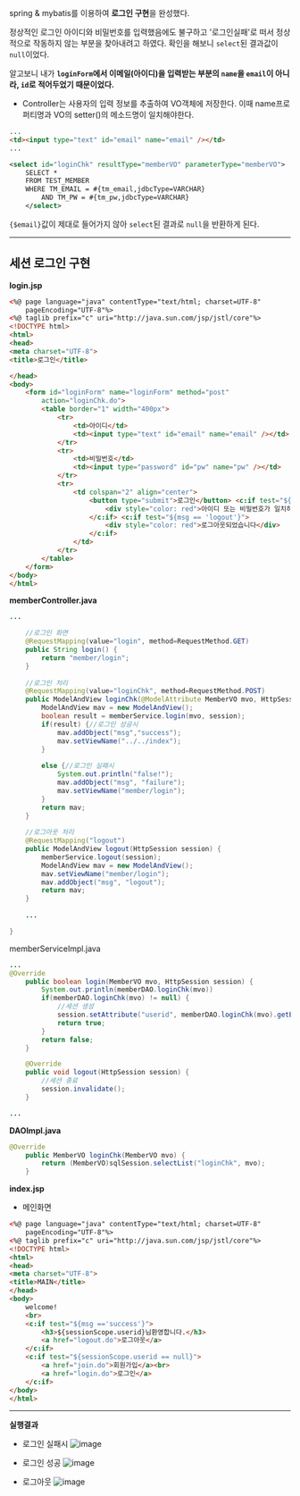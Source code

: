 spring & mybatis를 이용하여 **로그인 구현**을 완성했다.

정상적인 로그인 아이디와 비밀번호를 입력했음에도 불구하고 '로그인실패'로 떠서 정상적으로 작동하지 않는 부분을 찾아내려고 하였다. 확인을 해보니 `select`된 결과값이 `null`이었다. 

알고보니 내가  **`loginForm`에서 이메일(아이디)을 입력받는 부분의 `name`을 `email`이 아니라, `id`로 적어두었기 때문이었다.**

- Controller는 사용자의 입력 정보를 추출하여 VO객체에 저장한다. 이때 name프로퍼티명과 VO의 setter()의 메소드명이 일치해야한다.

```html
...
<td><input type="text" id="email" name="email" /></td>
...
```

```xml
<select id="loginChk" resultType="memberVO" parameterType="memberVO">
	SELECT * 
	FROM TEST_MEMBER 
	WHERE TM_EMAIL = #{tm_email,jdbcType=VARCHAR} 
		AND TM_PW = #{tm_pw,jdbcType=VARCHAR}
	</select>
```

`{$email}`값이 제대로 들어가지 않아 `select`된 결과로 `null`을 반환하게 된다.

---

## 세션 로그인 구현

**login.jsp**

```html
<%@ page language="java" contentType="text/html; charset=UTF-8"
	pageEncoding="UTF-8"%>
<%@ taglib prefix="c" uri="http://java.sun.com/jsp/jstl/core"%>
<!DOCTYPE html>
<html>
<head>
<meta charset="UTF-8">
<title>로그인</title>

</head>
<body>
	<form id="loginForm" name="loginForm" method="post"
		action="loginChk.do">
		<table border="1" width="400px">
			<tr>
				<td>아이디</td>
				<td><input type="text" id="email" name="email" /></td>
			</tr>
			<tr>
				<td>비밀번호</td>
				<td><input type="password" id="pw" name="pw" /></td>
			</tr>
			<tr>
				<td colspan="2" align="center">
					<button type="submit">로그인</button> <c:if test="${msg == 'failure'}">
						<div style="color: red">아이디 또는 비밀번호가 일치하지 않습니다.</div>
					</c:if> <c:if test="${msg == 'logout'}">
						<div style="color: red">로그아웃되었습니다</div>
					</c:if>
				</td>
			</tr>
		</table>
	</form>
</body>
</html>
```

**memberController.java**

```java
...

	//로그인 화면
	@RequestMapping(value="login", method=RequestMethod.GET)
	public String login() {
		return "member/login";
	}
	
	//로그인 처리
	@RequestMapping(value="loginChk", method=RequestMethod.POST)
	public ModelAndView loginChk(@ModelAttribute MemberVO mvo, HttpSession session) {
		ModelAndView mav = new ModelAndView();
		boolean result = memberService.login(mvo, session);
		if(result) {//로그인 성공시
			mav.addObject("msg","success");
			mav.setViewName("../../index");
		}
			
		else {//로그인 실패시
			System.out.println("false!");
			mav.addObject("msg", "failure");
			mav.setViewName("member/login");	
		}
		return mav;
	}
	
	//로그아웃 처리
	@RequestMapping("logout")
	public ModelAndView logout(HttpSession session) {
		memberService.logout(session);
		ModelAndView mav = new ModelAndView();
		mav.setViewName("member/login");
		mav.addObject("msg", "logout");
		return mav;
	}
	
	...

}
```

memberServiceImpl.java

```java
...
@Override
	public boolean login(MemberVO mvo, HttpSession session) {
		System.out.println(memberDAO.loginChk(mvo))
		if(memberDAO.loginChk(mvo) != null) {
			//세션 생성
			session.setAttribute("userid", memberDAO.loginChk(mvo).getEmail());
			return true;
		}
		return false;
	}

	@Override
	public void logout(HttpSession session) {
		//세션 종료
		session.invalidate();
	}

...
```

**DAOImpl.java**

```java
@Override
	public MemberVO loginChk(MemberVO mvo) {
		return (MemberVO)sqlSession.selectList("loginChk", mvo);
	}
```

**index.jsp**

- 메인화면

```html
<%@ page language="java" contentType="text/html; charset=UTF-8"
	pageEncoding="UTF-8"%>
<%@ taglib prefix="c" uri="http://java.sun.com/jsp/jstl/core"%>
<!DOCTYPE html>
<html>
<head>
<meta charset="UTF-8">
<title>MAIN</title>
</head>
<body>
	welcome!
	<br>
	<c:if test="${msg =='success'}">
		<h3>${sessionScope.userid}님환영합니다.</h3>
		<a href="logout.do">로그아웃</a>
	</c:if>
	<c:if test="${sessionScope.userid == null}">
		<a href="join.do">회원가입</a><br>
		<a href="login.do">로그인</a>
	</c:if>
</body>
</html>
```

---

**실행결과**

- 로그인 실패시
![image](https://user-images.githubusercontent.com/64109506/105731946-4ea13e80-5f73-11eb-932f-94924db3971d.png)

- 로그인 성공
![image](https://user-images.githubusercontent.com/64109506/105732000-5c56c400-5f73-11eb-92e0-b84019e47d23.png)

- 로그아웃
![image](https://user-images.githubusercontent.com/64109506/105732057-67115900-5f73-11eb-8c63-2194df736296.png)
